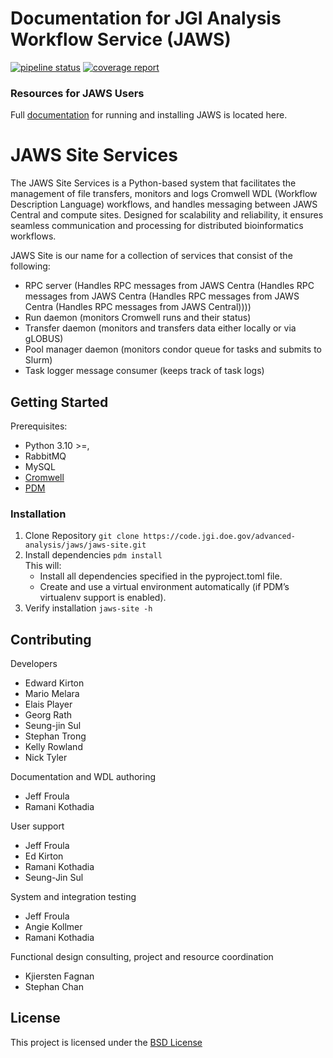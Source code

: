 # Documentation for JGI Analysis Workflow Service (JAWS)

[![pipeline status](https://code.jgi.doe.gov/advanced-analysis/jaws/jaws-site/badges/main/pipeline.svg)](https://code.jgi.doe.gov/advanced-analysis/jaws/jaws-site/commits/main) [![coverage report](https://code.jgi.doe.gov/advanced-analysis/jaws/jaws-site/badges/main/coverage.svg)](https://code.jgi.doe.gov/advanced-analysis/jaws/jaws-site/commits/main)

### Resources for JAWS Users
Full [documentation](https://jaws-docs.readthedocs.io) for running and installing JAWS is located here.


# JAWS Site Services
The JAWS Site Services is a Python-based system that facilitates the management 
of file transfers, monitors and logs Cromwell WDL (Workflow Description Language) workflows, and handles messaging 
between JAWS Central and compute sites. Designed for scalability and reliability, it ensures seamless communication 
and processing for distributed bioinformatics workflows.

JAWS Site is our name for a collection of services that consist of the following:
- RPC server (Handles RPC messages from JAWS Centra (Handles RPC messages from JAWS Centra (Handles RPC messages from JAWS Centra (Handles RPC messages from JAWS Central))))
- Run daemon (monitors Cromwell runs and their status)
- Transfer daemon (monitors and transfers data either locally or via gLOBUS)
- Pool manager daemon (monitors condor queue for tasks and submits to Slurm)
- Task logger message consumer (keeps track of task logs)

## Getting Started
Prerequisites: 
- Python 3.10 >=, 
- RabbitMQ
- MySQL
- [Cromwell](https://github.com/broadinstitute/cromwell)
- [PDM](https://pdm-project.org/latest/)

### Installation
1. Clone Repository 
    `git clone https://code.jgi.doe.gov/advanced-analysis/jaws/jaws-site.git`
2. Install dependencies
    `pdm install`  
    This will: 
      - Install all dependencies specified in the pyproject.toml file.
      - Create and use a virtual environment automatically (if PDM’s virtualenv support is enabled).
3. Verify installation
   `jaws-site -h`

   
## Contributing
Developers
* Edward Kirton
* Mario Melara
* Elais Player
* Georg Rath
* Seung-jin Sul
* Stephan Trong
* Kelly Rowland
* Nick Tyler

Documentation and WDL authoring
* Jeff Froula
* Ramani Kothadia

User support
* Jeff Froula
* Ed Kirton
* Ramani Kothadia
* Seung-Jin Sul

System and integration testing
* Jeff Froula
* Angie Kollmer
* Ramani Kothadia

Functional design consulting, project and resource coordination
* Kjiersten Fagnan
* Stephan Chan

## License
This project is licensed under the [BSD License](LICENSE)
